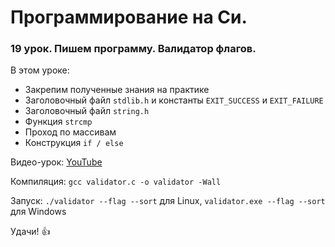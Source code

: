 # Программирование на Си.

### 19 урок. Пишем программу. Валидатор флагов.

В этом уроке:

* Закрепим полученные знания на практике
* Заголовочный файл `stdlib.h` и константы `EXIT_SUCCESS` и `EXIT_FAILURE`
* Заголовочный файл `string.h`
* Функция `strcmp`
* Проход по массивам
* Конструкция `if / else`

Видео-урок: [YouTube](https://www.youtube.com/watch?v=_vUpHQVRwlM)

Компиляция: `gcc validator.c -o validator -Wall`

Запуск: `./validator --flag --sort` для Linux, `validator.exe --flag --sort` для Windows

Удачи! :+1: